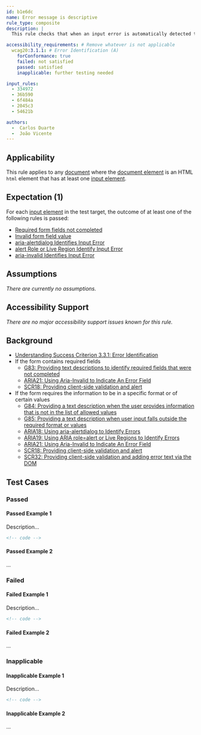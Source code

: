 ```yaml
---
id: b1e6dc
name: Error message is descriptive
rule_type: composite
description: |
  This rule checks that when an input error is automatically detected the error is identified and described to the user in text

accessibility_requirements: # Remove whatever is not applicable
  wcag20:3.1.1: # Error Identification (A)
    forConformance: true
    failed: not satisfied
    passed: satisfied
    inapplicable: further testing needed

input_rules:
  - 334972
  - 36b590
  - 6f484a
  - 2045c3
  - 54621b

authors:
  -  Carlos Duarte
  -  João Vicente
---
```


## Applicability

This rule applies to any [document](#https://www.w3.org/TR/dom/#concept-document) where the [document element](#https://www.w3.org/TR/dom/#document-element) is an HTML `html` element that has at least one [input element](https://www.w3.org/TR/html52/sec-forms.html#the-input-element).

## Expectation (1)

For each [input element](https://www.w3.org/TR/html52/sec-forms.html#the-input-element) in the test target, the outcome of at least one of the following rules is passed:

- [Required form fields not completed](https://act-rules.github.io/rules/334972)
- [Invalid form field value](https://act-rules.github.io/rules/36b590)
- [aria-alertdialog Identifies Input Error](https://act-rules.github.io/rules/6f484a)
- [alert Role or Live Region Identify Input Error](https://act-rules.github.io/rules/2045c3)
- [aria-invalid Identifies Input Error](https://act-rules.github.io/rules/54621b)

## Assumptions

_There are currently no assumptions._

## Accessibility Support

_There are no major accessibility support issues known for this rule._

## Background

- [Understanding Success Criterion 3.3.1: Error Identification](https://www.w3.org/WAI/WCAG21/Understanding/error-identification)
- If the form contains required fields
    - [G83: Providing text descriptions to identify required fields that were not completed](https://www.w3.org/WAI/WCAG21/Techniques/general/G83)
    - [ARIA21: Using Aria-Invalid to Indicate An Error Field](https://www.w3.org/WAI/WCAG21/Techniques/aria/ARIA21)
    - [SCR18: Providing client-side validation and alert](https://www.w3.org/WAI/WCAG21/Techniques/client-side-script/SCR18)
- If the form requires the information to be in a specific format or of certain values
    - [G84: Providing a text description when the user provides information that is not in the list of allowed values](https://www.w3.org/WAI/WCAG21/Techniques/general/G84)
    - [G85: Providing a text description when user input falls outside the required format or values](https://www.w3.org/WAI/WCAG21/Techniques/general/G85)
    - [ARIA18: Using aria-alertdialog to Identify Errors](https://www.w3.org/WAI/WCAG21/Techniques/aria/ARIA18)
    - [ARIA19: Using ARIA role=alert or Live Regions to Identify Errors](https://www.w3.org/WAI/WCAG21/Techniques/aria/ARIA19)
    - [ARIA21: Using Aria-Invalid to Indicate An Error Field](https://www.w3.org/WAI/WCAG21/Techniques/aria/ARIA21)
    - [SCR18: Providing client-side validation and alert](https://www.w3.org/WAI/WCAG21/Techniques/client-side-script/SCR18)
    - [SCR32: Providing client-side validation and adding error text via the DOM](https://www.w3.org/WAI/WCAG21/Techniques/client-side-script/SCR32)

## Test Cases

### Passed

#### Passed Example 1

Description...

```html
<!-- code -->
```

#### Passed Example 2

...

### Failed

#### Failed Example 1

Description...

```html
<!-- code -->
```

#### Failed Example 2

...

### Inapplicable

#### Inapplicable Example 1

Description...

```html
<!-- code -->
```

#### Inapplicable Example 2

...